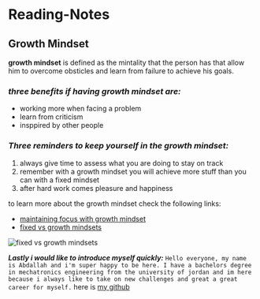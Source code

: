 # Reading-Notes
## Growth Mindset
**growth mindset** is defined as the mintality that the person has that allow him to overcome obsticles and learn from failure to achieve his goals.
### *three benefits if having growth mindset are:*
- working more when facing a problem
- learn from criticism
- insppired by other people

### *Three reminders to keep yourself in the growth mindset:*
1. always give time to assess what you are doing to stay on track
2. remember with a growth mindset you will achieve more stuff than you can with a fixed mindset
3. after hard work comes pleasure and happiness

to learn more about the growth mindset check the following links:
- [maintaining focus with growth mindset](https://www.atlassian.com/blog/inside-atlassian/growth-mindset)
- [fixed vs growth mindsets](https://www.openrecruitmentlimited.co.uk/fixed-mindset-v-growth-mindset)




![fixed vs growth mindsets](https://irp-cdn.multiscreensite.com/069d5d93/dms3rep/multi/fixed.png)




***Lastly i would like to introduce myself quickly:***
`Hello everyone, my name is Abdallah and i'm super happy to be here. I have a bachelors degree in mechatronics engineering from the university of jordan and im here because i always like to take on new challenges and great a great career for myself.` here is  [my github](https://github.com/abdallah-alabed)
